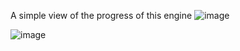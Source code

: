 A simple view of the progress of this engine
![image](https://github.com/user-attachments/assets/a9e7e205-b744-49fb-8609-fb45d2a06d4c)

![image](https://github.com/user-attachments/assets/c7bcfd73-8c12-4297-82a8-b78bc15fd869)

